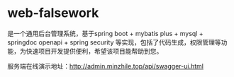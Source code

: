 # web-falsework
是一个通用后台管理系统，基于spring boot + mybatis plus + mysql + springdoc openapi + spring security 等实现，包括了代码生成，权限管理等功能，为快速项目开发提供便利，希望该项目能帮助到您。

服务端在线演示地址：http://admin.minzhile.top/api/swagger-ui.html

